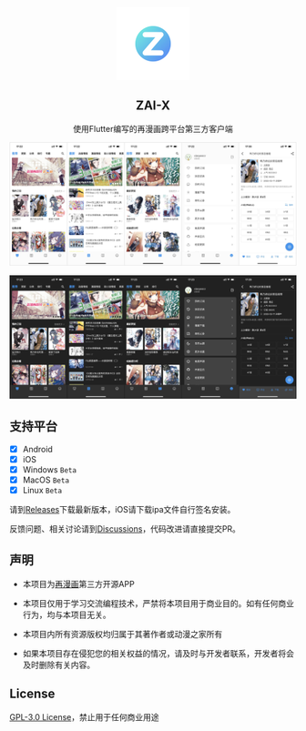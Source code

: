 


<p align="center">
    <img width="128" src="/document/logo.png" alt="DMZJX logo">
</p>
<h2 align="center">ZAI-X</h2>

<p align="center">
使用Flutter编写的再漫画跨平台第三方客户端
</p>

![浅色模式](/document/screenshot_light.jpg)

![深色模式](/document/screenshot_dark.jpg)

## 支持平台

- [x] Android
- [x] iOS
- [x] Windows `Beta`
- [x] MacOS `Beta`
- [x] Linux `Beta`

请到[Releases](https://github.com/xiaoyaocz/flutter_dmzj/releases)下载最新版本，iOS请下载ipa文件自行签名安装。

反馈问题、相关讨论请到[Discussions](https://github.com/xiaoyaocz/flutter_dmzj/discussions)，代码改进请直接提交PR。

## 声明

- 本项目为[再漫画](https://zaimanhua.com)第三方开源APP

- 本项目仅用于学习交流编程技术，严禁将本项目用于商业目的。如有任何商业行为，均与本项目无关。

- 本项目内所有资源版权均归属于其著作者或动漫之家所有

- 如果本项目存在侵犯您的相关权益的情况，请及时与开发者联系，开发者将会及时删除有关内容。

## License

[GPL-3.0 License](https://github.com/xiaoyaocz/flutter_dmzj/blob/main/LICENSE)，禁止用于任何商业用途